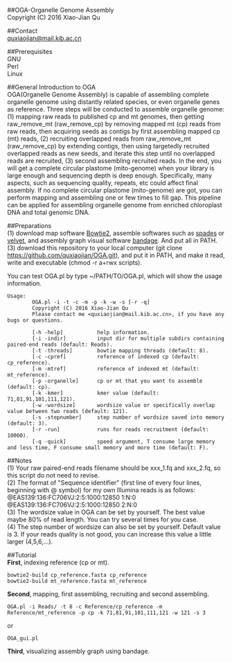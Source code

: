 ##OGA-Organelle Genome Assembly<br />
Copyright (C) 2016 Xiao-Jian Qu<br />

##Contact<br />
quxiaojian@mail.kib.ac.cn<br />

##Prerequisites<br />
GNU<br />
Perl<br />
Linux<br />

##General Introduction to OGA<br />
OGA(Organelle Genome Assembly) is capable of assembling complete organelle genome using distantly related species, or even organelle genes as reference. Three steps will be conducted to assemble organelle genome: (1) mapping raw reads to published cp and mt genomes, then getting raw_remove_mt (raw_remove_cp) by removing mapped mt (cp) reads from raw reads, then acquiring seeds as contigs by first assembling mapped cp (mt) reads, (2) recruiting overlapped reads from raw_remove_mt (raw_remove_cp) by extending contigs, then using targetedly recruited overlapped reads as new seeds, and iterate this step until no overlapped reads are recruited, (3) second assembling recruited reads. In the end, you will get a complete circular plastome (mito-genome) when your library is large enough and sequencing depth is deep enough. Specifically, many aspects, such as sequencing quality, repeats, etc could affect final assembly. If no complete circular plastome (mito-genome) are got, you can perform mapping and assembling one or few times to fill gap. This pipeline can be applied for assembling organelle genome from enriched chloroplast DNA and total genomic DNA.<br />

##Preparations<br />
(1) download map software [Bowtie2](http://bowtie-bio.sourceforge.net/bowtie2/index.shtml), assemble softwares such as [spades](http://bioinf.spbau.ru/spades) or [velvet](https://github.com/dzerbino/velvet), and assembly graph visual software [bandage](https://github.com/rrwick/Bandage). And put all in PATH.<br />
(3) download this repository to your local computer (git clone https://github.com/quxiaojian/OGA.git), and put it in PATH, and make it read, write and executable (chmod -r a+rwx scripts).<br />

You can test OGA.pl by type ~/PATH/TO/OGA.pl, which will show the usage information.<br />
```
Usage:
        OGA.pl -i -t -c -m -p -k -w -s [-r -q]
        Copyright (C) 2016 Xiao-Jian Qu
        Please contact me <quxiaojian@mail.kib.ac.cn>, if you have any bugs or questions.

        [-h -help]           help information.
        [-i -indir]          input dir for multiple subdirs containing paired-end reads (default: Reads).
        [-t -threads]        bowtie mapping threads (default: 8).
        [-c -cpref]          reference of indexed cp (default: cp_reference).
        [-m -mtref]          reference of indexed mt (default: mt_reference).
        [-p -organelle]      cp or mt that you want to assemble (default: cp).
        [-k -kmer]           kmer value (default: 71,81,91,101,111,121).
        [-w -wordsize]       wordsize value or specifically overlap value between two reads (default: 121).
        [-s -stepnumber]     step number of wordsize saved into memory (default: 3).
        [-r -run]            runs for reads recruitment (default: 10000).
        [-q -quick]          speed argument, T consume large memory and less time, F consume small memory and more time (default: F).
```

##Notes<br />
(1) Your raw paired-end reads filename should be xxx_1.fq and xxx_2.fq, so this script do not need to revise.<br />
(2) The format of "Sequence identifier" (first line of every four lines, beginning with @ symbol) for my own Illumina reads is as follows: @EAS139:136:FC706VJ:2:5:1000:12850 1:N:0 @EAS139:136:FC706VJ:2:5:1000:12850 2:N:0<br />
(3) The wordsize value in OGA can be set by yourself. The best value maybe 80% of read length. You can try several times for you case.<br />
(4) The step number of wordsize can also be set by yourself. Default value is 3. If your reads quality is not good, you can increase this value a little larger (4,5,6,...).

##Tutorial<br />
**First**, indexing reference (cp or mt).<br />
```
bowtie2-build cp_reference.fasta cp_reference
bowtie2-build mt_reference.fasta mt_reference
```
**Second**, mapping, first assembling, recruiting and second assembling.<br />
```
OGA.pl -i Reads/ -t 8 -c Reference/cp_reference -m Reference/mt_reference -p cp -k 71,81,91,101,111,121 -w 121 -s 3
```
or
```
OGA_gui.pl
```
**Third**, visualizing assembly graph using bandage.<br />

